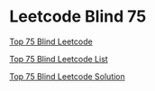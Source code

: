 # Leetcode Blind 75

[Top 75 Blind Leetcode](https://www.teamblind.com/post/New-Year-Gift---Curated-List-of-Top-75-LeetCode-Questions-to-Save-Your-Time-OaM1orEU)

[Top 75 Blind Leetcode List](https://leetcode.com/list/xoqag3yj/)

[Top 75 Blind Leetcode Solution](https://www.youtube.com/user/timc3406/playlists)
